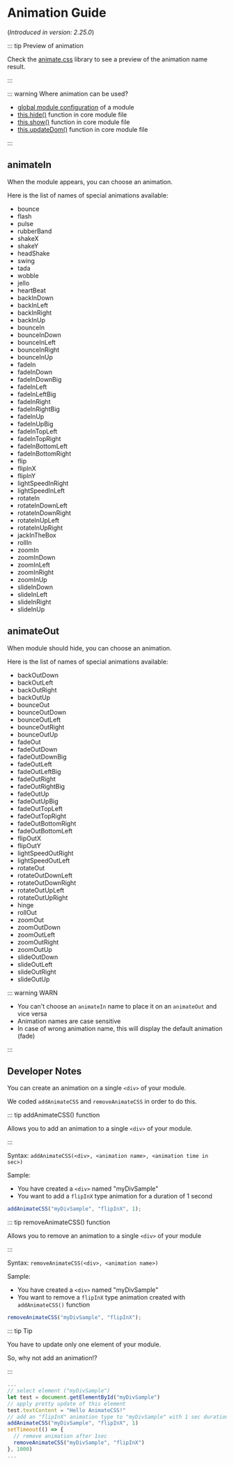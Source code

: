 # Animation Guide

(_Introduced in version: 2.25.0_)

::: tip Preview of animation

Check the [animate.css](https://animate.style/) library to see a preview of the
animation name result.

:::

::: warning Where animation can be used?

- [global module configuration](configuration.html#animated) of a module
- [this.hide()](../module-development/core-module-file.html#this-hide-speed-callback-options)
  function in core module file
- [this.show()](../module-development/core-module-file.html#this-show-speed-callback-options)
  function in core module file
- [this.updateDom()](../module-development/core-module-file.html#this-updatedom-speed-options)
  function in core module file

:::

## animateIn

When the module appears, you can choose an animation.

Here is the list of names of special animations available:

- bounce
- flash
- pulse
- rubberBand
- shakeX
- shakeY
- headShake
- swing
- tada
- wobble
- jello
- heartBeat
- backInDown
- backInLeft
- backInRight
- backInUp
- bounceIn
- bounceInDown
- bounceInLeft
- bounceInRight
- bounceInUp
- fadeIn
- fadeInDown
- fadeInDownBig
- fadeInLeft
- fadeInLeftBig
- fadeInRight
- fadeInRightBig
- fadeInUp
- fadeInUpBig
- fadeInTopLeft
- fadeInTopRight
- fadeInBottomLeft
- fadeInBottomRight
- flip
- flipInX
- flipInY
- lightSpeedInRight
- lightSpeedInLeft
- rotateIn
- rotateInDownLeft
- rotateInDownRight
- rotateInUpLeft
- rotateInUpRight
- jackInTheBox
- rollIn
- zoomIn
- zoomInDown
- zoomInLeft
- zoomInRight
- zoomInUp
- slideInDown
- slideInLeft
- slideInRight
- slideInUp

## animateOut

When module should hide, you can choose an animation.

Here is the list of names of special animations available:

- backOutDown
- backOutLeft
- backOutRight
- backOutUp
- bounceOut
- bounceOutDown
- bounceOutLeft
- bounceOutRight
- bounceOutUp
- fadeOut
- fadeOutDown
- fadeOutDownBig
- fadeOutLeft
- fadeOutLeftBig
- fadeOutRight
- fadeOutRightBig
- fadeOutUp
- fadeOutUpBig
- fadeOutTopLeft
- fadeOutTopRight
- fadeOutBottomRight
- fadeOutBottomLeft
- flipOutX
- flipOutY
- lightSpeedOutRight
- lightSpeedOutLeft
- rotateOut
- rotateOutDownLeft
- rotateOutDownRight
- rotateOutUpLeft
- rotateOutUpRight
- hinge
- rollOut
- zoomOut
- zoomOutDown
- zoomOutLeft
- zoomOutRight
- zoomOutUp
- slideOutDown
- slideOutLeft
- slideOutRight
- slideOutUp

::: warning WARN

- You can't choose an `animateIn` name to place it on an `animateOut` and vice
  versa
- Animation names are case sensitive
- In case of wrong animation name, this will display the default animation
  (fade)

:::

## Developer Notes

You can create an animation on a single `<div>` of your module.

We coded `addAnimateCSS` and `removeAnimateCSS` in order to do this.

::: tip addAnimateCSS() function

Allows you to add an animation to a single `<div>` of your module.

:::

Syntax: `addAnimateCSS(<div>, <animation name>, <animation time in sec>)`

Sample:

- You have created a `<div>` named "myDivSample"
- You want to add a `flipInX` type animation for a duration of 1 second

```js
addAnimateCSS("myDivSample", "flipInX", 1);
```

::: tip removeAnimateCSS() function

Allows you to remove an animation to a single `<div>` of your module

:::

Syntax: `removeAnimateCSS(<div>, <animation name>)`

Sample:

- You have created a `<div>` named "myDivSample"
- You want to remove a `flipInX` type animation created with `addAnimateCSS()`
  function

```js
removeAnimateCSS("myDivSample", "flipInX");
```

::: tip Tip

You have to update only one element of your module.

So, why not add an animation!?

:::

```js
...
// select element ("myDivSample")
let test = document.getElementById("myDivSample")
// apply pretty update of this element
test.textContent = "Hello AnimateCSS!"
// add an "flipInX" animation type to "myDivSample" with 1 sec duration
addAnimateCSS("myDivSample", "flipInX", 1)
setTimeout(() => {
  // remove animation after 1sec
  removeAnimateCSS("myDivSample", "flipInX")
}, 1000)
...
```
